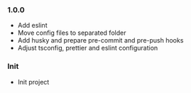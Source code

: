 ### 1.0.0

- Add eslint
- Move config files to separated folder
- Add husky and prepare pre-commit and pre-push hooks
- Adjust tsconfig, prettier and eslint configuration

### Init

- Init project
